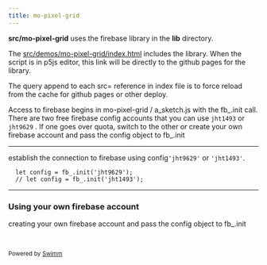 ```yaml
---
title: mo-pixel-grid
---
```


**src/mo-pixel-grid** uses the firebase library in the **lib** directory.

The <SwmPath>[src/demos/mo-pixel-grid/index.html](/src/demos/mo-pixel-grid/index.html)</SwmPath> includes the library. When the script is in p5js editor, this link will be directly to the github pages for the library.

The query append to each src= reference in index file is to force reload from the cache for github pages or other deploy.

Access to firebase begins in mo-pixel-grid / a_sketch.js with the fb\_.init call. There are two free firebase config accounts that you can use `jht1493` or `jht9629` . If one goes over quota, switch to the other or create your own firebase account and pass the config object to fb\_.init

<SwmSnippet path="src/demos/mo-pixel-grid/a_sketch.js" line="27">

---

establish the connection to firebase using config`'jht9629'` or `'jht1493'`.

```
  let config = fb_.init('jht9629');
  // let config = fb_.init('jht1493');
```

---

</SwmSnippet>

### Using your own firebase account

creating your own firebase account and pass the config object to fb\_.init&nbsp;

&nbsp;

<SwmMeta version="3.0.0" repo-id="Z2l0aHViJTNBJTNBcDVtb0xpYnJhcnklM0ElM0Ftb2xhYi1pdHA=" repo-name="p5moLibrary"><sup>Powered by [Swimm](https://app.swimm.io/)</sup></SwmMeta>
